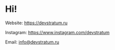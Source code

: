 # Hi!

Website: https://devstratum.ru

Instagram: https://www.instagram.com/devstratum

Email: info@devstratum.ru
